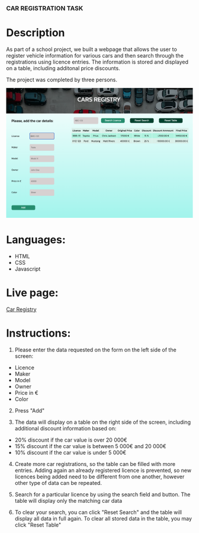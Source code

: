 ### CAR REGISTRATION TASK

# Description

As part of a school project, we built a webpage that allows the user to register vehicle information for various cars and then search through the registrations using licence entries. The information is stored and displayed on a table, including additonal price discounts.

The project was completed by three persons.

![alt text](https://github.com/hiphip12/cars_task/blob/main/images/Screenshot_webpage.png)

# Languages:

- HTML
- CSS
- Javascript

# Live page:

[Car Registry](https://public.bc.fi/s2300106/cars_registry/)

# Instructions:
1) Please enter the data requested on the form on the left side of the screen:
- Licence
- Maker
- Model
- Owner
- Price in €
- Color

2) Press "Add"

3) The data will display on a table on the right side of the screen, including additional discount information based on:
- 20% discount if the car value is over 20 000€
- 15% discount if the car value is between 5 000€ and 20 000€
- 10% discount if the car value is under 5 000€

4) Create more car registrations, so the table can be filled with more entries. Adding again an already registered licence is prevented, so new licences being added need to be different from one another, however other type of data can be repeated.

5) Search for a particular licence by using the search field and button. The table will display only the matching car data

6) To clear your search, you can click "Reset Search" and the table will display all data in full again. To clear all stored data in the table, you may click "Reset Table"

